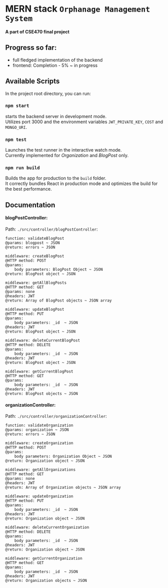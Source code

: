 # MERN stack `Orphanage Management System`

**A part of CSE470 final project**

## Progress so far:
- full fledged implementation of the backend
- frontend: Completion - 5% ~ in progress


## Available Scripts

In the project root directory, you can run:

### `npm start`

starts the backend server in development mode.\
Utilizes port 3000 and the environment variables `JWT_PRIVATE_KEY`, `COST` and `MONGO_URI`.


### `npm test`

Launches the test runner in the interactive watch mode.\
Currently implemented for *Organization* and *BlogPost* only.

### `npm run build`

Builds the app for production to the `build` folder.\
It correctly bundles React in production mode and optimizes the build for the best performance.

## Documentation

#### blogPostController:
Path: `./src/controller/blogPostController`:

```
function: validateBlogPost 
@params: blogpost ~ JSON
@return: errors ~ JSON
```

```
middleware: createBlogPost 
@HTTP method: POST
@params: 
    body parameters: BlogPost Object ~ JSON
@return: BlogPost object ~ JSON
```

```
middleware: getAllBlogPosts
@HTTP method: GET
@params: none
@headers: JWT
@return: Array of BlogPost objects ~ JSON array
```

```
middleware: updateBlogPost
@HTTP method: PUT
@params: 
    body parameters: _id  ~ JSON
@headers: JWT
@return: BlogPost object ~ JSON
```

```
middleware: deleteCurrentBlogPost
@HTTP method: DELETE
@params: 
    body parameters: _id  ~ JSON
@headers: JWT
@return: BlogPost object ~ JSON
```

```
middleware: getCurrentBlogPost
@HTTP method: GET
@params: 
    body parameters: _id  ~ JSON
@headers: JWT
@return: BlogPost objects ~ JSON
```

#### organizationController: 
Path: `./src/controller/organizationController`:

```
function: validateOrganization 
@params: organization ~ JSON
@return: errors ~ JSON
```

```
middleware: createOrganization 
@HTTP method: POST
@params: 
    body parameters: Organization Object ~ JSON
@return: Organization object ~ JSON
```

```
middleware: getAllOrganizations
@HTTP method: GET
@params: none
@headers: JWT
@return: Array of Organization objects ~ JSON array
```

```
middleware: updateOrganization
@HTTP method: PUT
@params: 
    body parameters: _id  ~ JSON
@headers: JWT
@return: Organization object ~ JSON
```

```
middleware: deleteCurrentOrganization
@HTTP method: DELETE
@params: 
    body parameters: _id  ~ JSON
@headers: JWT
@return: Organization object ~ JSON
```

```
middleware: getCurrentOrganization
@HTTP method: GET
@params: 
    body parameters: _id  ~ JSON
@headers: JWT
@return: Organization objects ~ JSON
```